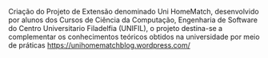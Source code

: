 Criação do Projeto de Extensão denominado Uni HomeMatch, desenvolvido por alunos dos Cursos de Ciência da Computação,
Engenharia de Software do Centro Universitario Filadelfia (UNIFIL), o projeto destina-se a complementar os conhecimentos teóricos
obtidos na universidade por meio de práticas 
https://unihomematchblog.wordpress.com/
